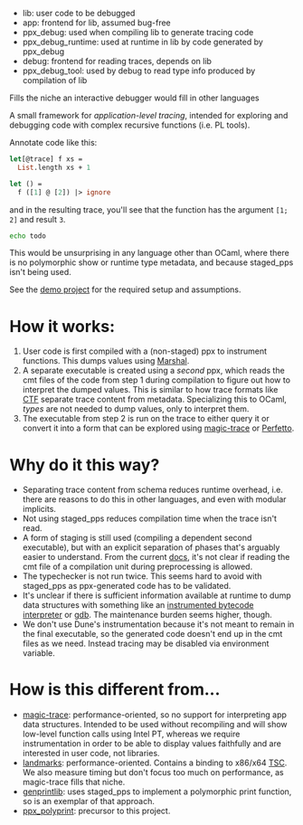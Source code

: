 
- lib: user code to be debugged
- app: frontend for lib, assumed bug-free
- ppx_debug: used when compiling lib to generate tracing code
- ppx_debug_runtime: used at runtime in lib by code generated by ppx_debug
- debug: frontend for reading traces, depends on lib
- ppx_debug_tool: used by debug to read type info produced by compilation of lib

Fills the niche an interactive debugger would fill in other languages

A small framework for _application-level tracing_, intended for exploring and debugging code with complex recursive functions (i.e. PL tools).

Annotate code like this:

```ocaml
let[@trace] f xs =
  List.length xs + 1

let () =
  f ([1] @ [2]) |> ignore
```

and in the resulting trace, you'll see that the function has the argument `[1; 2]` and result `3`.

```bash
echo todo
```

This would be unsurprising in any language other than OCaml, where there is no polymorphic show or runtime type metadata, and because staged_pps isn't being used.

See the [demo project](demo) for the required setup and assumptions.

# How it works:

1. User code is first compiled with a (non-staged) ppx to instrument functions. This dumps values using [Marshal](https://ocaml.org/api/Stdlib.Marshal.html).
2. A separate executable is created using a _second_ ppx, which reads the cmt files of the code from step 1 during compilation to figure out how to interpret the dumped values. This is similar to how trace formats like [CTF](https://diamon.org/ctf/) separate trace content from metadata. Specializing this to OCaml, _types_ are not needed to dump values, only to interpret them.
3. The executable from step 2 is run on the trace to either query it or convert it into a form that can be explored using [magic-trace](https://magic-trace.org/) or [Perfetto](https://ui.perfetto.dev/).

# Why do it this way?

- Separating trace content from schema reduces runtime overhead, i.e. there are reasons to do this in other languages, and even with modular implicits.
- Not using staged_pps reduces compilation time when the trace isn't read.
- A form of staging is still used (compiling a dependent second executable), but with an explicit separation of phases that's arguably easier to understand. From the current [docs](https://dune.readthedocs.io/en/stable/concepts.html#preprocessing-specification), it's not clear if reading the cmt file of a compilation unit during preprocessing is allowed.
- The typechecker is not run twice. This seems hard to avoid with staged_pps as ppx-generated code has to be validated.
- It's unclear if there is sufficient information available at runtime to dump data structures with something like an [instrumented bytecode interpreter](https://ocaml.org/releases/4.14/htmlman/instrumented-runtime.html) or [gdb](https://mshinwell.github.io/libmonda/). The maintenance burden seems higher, though.
- We don't use Dune's instrumentation because it's not meant to remain in the final executable, so the generated code doesn't end up in the cmt files as we need. Instead tracing may be disabled via environment variable.

# How is this different from...

- [magic-trace](https://github.com/janestreet/magic-trace): performance-oriented, so no support for interpreting app data structures. Intended to be used without recompiling and will show low-level function calls using Intel PT, whereas we require instrumentation in order to be able to display values faithfully and are interested in user code, not libraries.
- [landmarks](https://github.com/LexiFi/landmarks): performance-oriented. Contains a binding to x86/x64 [TSC](https://github.com/LexiFi/landmarks#the-clock-function). We also measure timing but don't focus too much on performance, as magic-trace fills that niche.
- [genprintlib](https://github.com/progman1/genprintlib): uses staged_pps to implement a polymorphic print function, so is an exemplar of that approach.
- [ppx_polyprint](https://github.com/dariusf/ppx_polyprint): precursor to this project.

<!--
https://github.com/EduardoRFS/typedppxlib
https://github.com/chetmurthy/typpx

https://github.com/krohrer/caml-inspect
https://github.com/ocaml-batteries-team/batteries-included/blob/master/src/batPervasives.ml
-->
